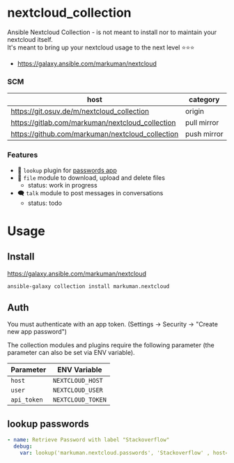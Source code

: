# nextcloud_collection

Ansible Nextcloud Collection - is not meant to install nor to maintain your nextcloud itself.  
It's meant to bring up your nextcloud usage to the next level ⭐⭐⭐
  * https://galaxy.ansible.com/markuman/nextcloud




### SCM

| **host** | **category** |
| --- | --- |
| https://git.osuv.de/m/nextcloud_collection | origin |
| https://gitlab.com/markuman/nextcloud_collection | pull mirror |
| https://github.com/markuman/nextcloud_collection | push mirror |

### Features

* 🔑 `lookup` plugin for [passwords app](https://apps.nextcloud.com/apps/passwords)
* 💾 `file` module to download, upload and delete files
    * status: work in progress
* 🗨 `talk` module to post messages in conversations
    * status: todo

# Usage

## Install

https://galaxy.ansible.com/markuman/nextcloud

`ansible-galaxy collection install markuman.nextcloud`

## Auth

You must authenticate with an app token. (Settings -> Security -> "Create new app password")

The collection modules and plugins require the following parameter (the parameter can also be set via ENV variable).

| **Parameter** | **ENV Variable** |
| --- | --- |
| `host` | `NEXTCLOUD_HOST` |
| `user` | `NEXTCLOUD_USER` |
| `api_token` | `NEXTCLOUD_TOKEN` |

## lookup passwords

```yml
- name: Retrieve Password with label "Stackoverflow"
  debug:
    var: lookup('markuman.nextcloud.passwords', 'Stackoverflow' , host='nextcloud.tld', user='ansible', api_token='some-token')
```